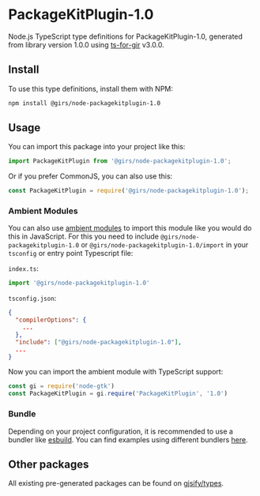 
# PackageKitPlugin-1.0

Node.js TypeScript type definitions for PackageKitPlugin-1.0, generated from library version 1.0.0 using [ts-for-gir](https://github.com/gjsify/ts-for-gir) v3.0.0.


## Install

To use this type definitions, install them with NPM:
```bash
npm install @girs/node-packagekitplugin-1.0
```

## Usage

You can import this package into your project like this:
```ts
import PackageKitPlugin from '@girs/node-packagekitplugin-1.0';
```

Or if you prefer CommonJS, you can also use this:
```ts
const PackageKitPlugin = require('@girs/node-packagekitplugin-1.0');
```

### Ambient Modules

You can also use [ambient modules](https://github.com/gjsify/ts-for-gir/tree/main/packages/cli#ambient-modules) to import this module like you would do this in JavaScript.
For this you need to include `@girs/node-packagekitplugin-1.0` or `@girs/node-packagekitplugin-1.0/import` in your `tsconfig` or entry point Typescript file:

`index.ts`:
```ts
import '@girs/node-packagekitplugin-1.0'
```

`tsconfig.json`:
```json
{
  "compilerOptions": {
    ...
  },
  "include": ["@girs/node-packagekitplugin-1.0"],
  ...
}
```

Now you can import the ambient module with TypeScript support: 

```ts
const gi = require('node-gtk')
const PackageKitPlugin = gi.require('PackageKitPlugin', '1.0')
```


### Bundle

Depending on your project configuration, it is recommended to use a bundler like [esbuild](https://esbuild.github.io/). You can find examples using different bundlers [here](https://github.com/gjsify/ts-for-gir/tree/main/examples).

## Other packages

All existing pre-generated packages can be found on [gjsify/types](https://github.com/gjsify/types).

